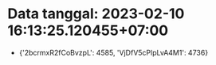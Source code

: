 # Data tanggal: 2023-02-10 16:13:25.120455+07:00

* {'2bcrmxR2fCoBvzpL': 4585, 'VjDfV5cPlpLvA4M1': 4736}

